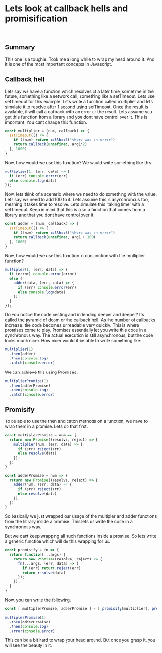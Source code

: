 # Lets look at callback hells and promisification

&nbsp;

## Summary

This one is a toughie. Took me a long while to wrap my head around it. And it is one of the most important concepts in Javascript.

## Callback hell

Lets say we have a function which resolves at a later time, sometime in the future, something like a network call, something like a setTimeout. 
Lets use setTimeout for this example. Lets write a function called multiplier and lets simulate it to resolve after 1 second using setTimeout.
Once the result is available, it will call a callback with an error or the result. Lets assume you get this function from a library and you dont have control
over it. This is important. You cant change this function.

```js
const multiplier = (num, callback) => {
  setTimeout(() => {
    if (!num) return callback("there was an error")
    return callback(undefined, arg1*2)
  }, 1000) 
}
```

Now, how would we use this function? We would write something like this:

```js
multiplier(1, (err, data) => {
  if (err) console.error(err)
  else console.log(data)
});
```

Now, lets think of a scenario where we need to do something with the value. Lets say we need to add 100 to it. Lets assume this is asynchronous too,
meaning it takes time to resolve. Lets simulate this 'taking time' with a setTimeout. Keep in mind that this is also a function that comes from a library
and that you dont have control over it.

```js
const adder = (num, callback) => {
  setTimeout(() => {
    if (!num) return callback("there was an error")
    return callback(undefined, arg1 + 100)
  }, 1000)
}
```

Now, how would we use this function in cunjunction with the multiplier function?

```js
multipler(1, (err, data) => {
  if (error) console.error(error)
  else {
    adder(data, (err, data) => {
      if (err) console.error(err)
      else console.log(data)
    });
  }
});
```

Do you notice the code nesting and indending deeper and deeper? Its called the pyramid of doom or the callback hell. As the number of callbacks increase,
the code becomes unreadable very quickly. This is where promises come to play. Promises essentially let you write this code in a synchronous way.
The actual execution is still asynchronous, but the code looks much nicer. How nicer would it be able to write something like:

```js
multiplier(1)
  .then(adder)
  .then(console.log)
  .catch(console.error)
```

We can achieve this using Promises.


```js
multiplierPromise(1)
  .then(adderPromise)
  .then(console.log)
  .catch(console.error)
```

## Promisify

To be able to use the then and catch methods on a function, we have to wrap them in a promise. Lets do that first.

```js
const multiplerPromise = num => {
  return new Promise((resolve, reject) => {
    multiplier(num, (err, data) => {
      if (err) reject(err)
      else resolve(data)
    });
  })
}

const adderPromise = num => {
  return new Promise((resolve, reject) => {
    adder(num, (err, data) => {
      if (err) reject(err)
      else resolve(data)
    });
  })
}
```

So basically we just wrapped our usage of the multipler and adder functions from the library inside a promise. This lets us write the code in a synchronous way.

But we cant keep wrapping all such functions inside a promise.
So lets write a generic function which will do this wrapping for us.


```js
const promisify = fn => {
  return function(...args) {
    return new Promise((resolve, reject) => {
      fn(...args, (err, data) => {
        if (err) return reject(err)
        return resolve(data)
      });
    });
  }
}
```

Now, you can write the following.

```js
const [ multiplerPromise, adderPromise ] = [ promisify(multiplier), promisify(adder) ]

multiplerPromise(1)
  .then(adderPromise)
  .then(console.log)
  .error(console.error)
```

This can be a bit hard to wrap your head around. But once you grasp it, you will see the beauty in it.

&nbsp;
